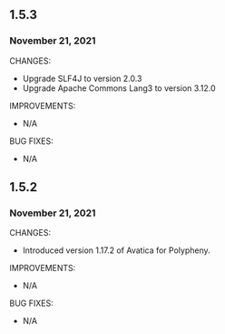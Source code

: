 ## 1.5.3

### November 21, 2021

CHANGES:

* Upgrade SLF4J to version 2.0.3
* Upgrade Apache Commons Lang3 to version 3.12.0

IMPROVEMENTS:

* N/A

BUG FIXES:

* N/A

## 1.5.2

### November 21, 2021

CHANGES:

* Introduced version 1.17.2 of Avatica for Polypheny.

IMPROVEMENTS:

* N/A

BUG FIXES:

* N/A
